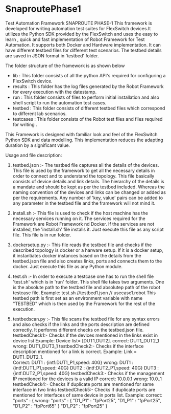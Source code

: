 # SnaproutePhase1
Test Automation Framework
SNAPROUTE PHASE-1
This framework is developed for writing automation test suites for FlexSwitch devices.It utilizes the Python SDK provided by the FlexSwitch and uses the easy to learn , quick and fast implementation of Robot Framework for Test Automation. It supports both Docker and Hardware implementation. It can have different testbed files for different test scenarios. 
The testbed details are saved in JSON format in 'testbed' folder.

The folder structure of the framework is as shown below

- lib       : This folder consists of all the python API's required for configuring a FlexSwitch device.
- results   : This folder has the log files generated by the Robot Framework for every execution with the datestamp.
- run       : This folder consists of files to perform initial installation and also shell script to run the automation test cases.
- testbed   : This folder consists of different testbed files which correspond to different lab scenarios.
- testcases : This folder consists of the Robot test files and files required for writing .


This Framework is designed with familiar look and feel of the FlexSwitch Python SDK and data modelling. This implementation 
reduces the adapting duration by a significant value.


Usage and file description:
1) testbed.json  :- The testbed file captures all the details of the devices. This file is used by the framework to get all the
                 necessary details in order to connect and to understand the topology. This file basically consists of 
                 device details and link details. The hierarchy of the details is a mandate and should be kept as per 
                 the testbed included. Whereas the naming convention of the devices and links can be changed or added as per
                 the requirements. Any number of 'key, value' pairs can be added to any parameter in the testbed file and the
                 framework will not mind it. 

2) install.sh   :- This file is used to check if the host machine has the necessary services running on it. The services
                required for the Framework are Robot Framework nd Docker. If the services are not installed, the 'install.sh'
                file installs it. Just execute this file as any script file. This file is in run folder.
					
3) dockersetup.py :- This file reads the testbed file and checks if the described topology is docker or a harware setup. If it 
                is a docker setup, it instantiates docker instances based on the details from the testbed.json file and also
                creates links, ports and connects them to the docker. Just execute this file as any Python module.
					
4) test.sh       :- In order to execute a testcase one has to run the shell file 'test.sh' which is in 'run' folder. This shell
                file takes two arguments. One is the absolute path to the testbed file and absolutep path of the robot testcase
                file.
		            Example: test.sh /<path to testbed file>/testbed1.json /<path to thetestcase file>/
		            usecase1.robot
		            This testbed path is first set as an environment variable with name "TESTBED" which is then used by the 
                Framework for the rest of the execution.

5) testbedscan.py :- This file scans the testbed file for any syntax errors and also checks if the links and the ports
                 description are defined correctly. It performs different checks on the testbed.json file.
                 testbedCheck1:- Checks if the devices mentioned in the links exist in device list
				         Example: Device list= [DUT1,DUT2]. correct: DUT1_DUT2_1 wrong: DUT1_DUT3_1
	               testbedCheck2:- Checks if the interface description mentioned for a link is correct.
				         Example: Link = DUT1_DUT2_1.  
				         Correct: DUT1 : {intf:DUT1_P1,speed: 40G}  wrong: DUT1 : {intf:DUT1_P1,speed: 40G}
				                  DUT2 : {intf:DUT2_P1,speed: 40G}         DUT3 : {intf:DUT2_P1,speed: 40G}
	               testbedCheck3:- Checks if the management IP mentioned for the devices is a valid IP
				         correct: 10.0.0.1   wrong: 10.0..1
		             testbedCheck4:- Checks if duplicate ports are mentioned for same interface in two links
		             testbedCheck5:- Checks if duplicate ports are mentioned for interfaces of same device in ports list.
				         Example: correct: "ports" : {                       wrong: "ports"   : {
				                                  "D1_P1" : "fpPort25",                        "D1_P1" : "fpPort25",
				                                  "D1_P2" : "fpPort65" }                       "D1_P2" : "fpPort25" }
